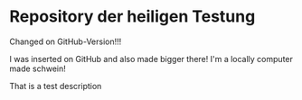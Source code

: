 # Repository der heiligen Testung

Changed on GitHub-Version!!!

I was inserted on GitHub and also made bigger there!
I'm a locally computer made schwein!

That is a test description
